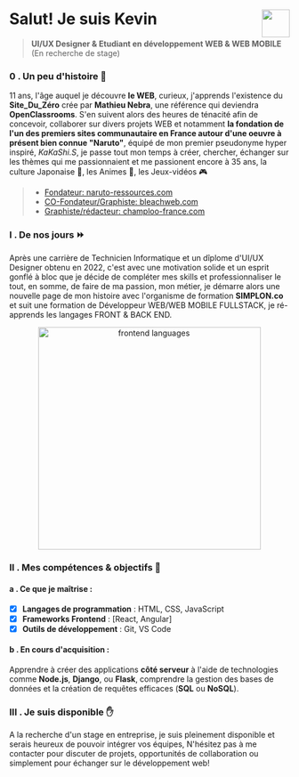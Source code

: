 # Salut! Je suis Kevin <img align="right" src="https://github.com/kferrerux/kferrerux/assets/77007630/01ef4e42-66d8-4a6f-8cbc-4abfa19967e8" style="width:50px">
> **UI/UX Designer & Etudiant en développement WEB & WEB MOBILE** (En recherche de stage)

### 0 . Un peu d'histoire 💬

11 ans, l'âge auquel je découvre **le WEB**, curieux, j'apprends l'existence du **Site_Du_Zéro** crée par **Mathieu Nebra**, une référence qui deviendra **OpenClassrooms**. S'en suivent alors des heures de ténacité afin de concevoir, collaborer sur divers projets WEB et notamment **la fondation de l'un des premiers sites communautaire en France autour d'une oeuvre à présent bien connue "Naruto"**, équipé de mon premier pseudonyme hyper inspiré, _KaKaShi.S_, je passe tout mon temps à créer, chercher, échanger sur les thèmes qui me passionnaient et me passionent encore à 35 ans, la culture Japonaise 🍣, les Animes 🐉, les Jeux-vidéos 🎮

  > - [Fondateur: naruto-ressources.com](https://web.archive.org/web/20050306015820/http://azdine.mansour.free.fr/naruto_ressources/staff.php)
  > - [CO-Fondateur/Graphiste: bleachweb.com](https://web.archive.org/web/20060223163404/http://www.bleachweb.com/?page=historique)
  > - [Graphiste/rédacteur: champloo-france.com](https://web.archive.org/web/20060618194331/http://www.champloo-france.com/index.php?champloo=presentation)

### I . De nos jours ⏩

Après une carrière de Technicien Informatique et un dîplome d'UI/UX Designer obtenu en 2022, c'est avec une motivation solide et un esprit gonflé à bloc que je décide de compléter mes skills et professionnaliser le tout, en somme, de faire de ma passion, mon métier, je démarre alors une nouvelle page de mon histoire avec l'organisme de formation **SIMPLON.co** et suit une formation de Développeur WEB/WEB MOBILE FULLSTACK, je ré-apprends les langages FRONT & BACK END.

<p align="center">
<img src="https://github.com/kferrerux/kferrerux/assets/77007630/872b4849-dde4-439b-b24a-90b5da99bf99" alt="frontend languages" style="width:400px"/>
</p>

### II . Mes compétences & objectifs 🚀

#### a . Ce que je maîtrise :
  
- [x] **Langages de programmation** : HTML, CSS, JavaScript
- [x] **Frameworks Frontend** : [React, Angular]
- [x] **Outils de développement** : Git, VS Code

#### b . En cours d'acquisition :

Apprendre à créer des applications **côté serveur** à l'aide de technologies comme **Node.js**, **Django**, ou **Flask**, comprendre la gestion des bases 
de données et la création de requêtes efficaces (**SQL** ou **NoSQL**).

### III . Je suis disponible ✋

A la recherche d'un stage en entreprise, je suis pleinement disponible et serais heureux de pouvoir intégrer vos équipes, N'hésitez pas à me contacter pour discuter de projets, opportunités de collaboration ou simplement pour échanger sur le développement web!
